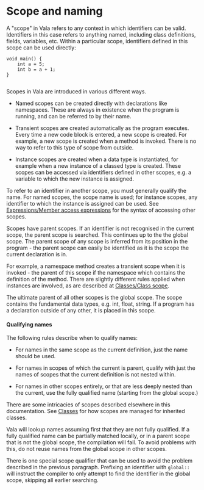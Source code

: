 # Scope and naming

A "scope" in Vala refers to any context in which identifiers can be valid. Identifiers in this case refers to anything named, including class definitions, fields, variables, etc. Within a particular scope, identifiers defined in this scope can be used directly:

```vala
void main() {
	int a = 5;
	int b = a + 1;
}
        
```

Scopes in Vala are introduced in various different ways.

-   Named scopes can be created directly with declarations like namespaces. These are always in existence when the program is running, and can be referred to by their name.

-   Transient scopes are created automatically as the program executes. Every time a new code block is entered, a new scope is created. For example, a new scope is created when a method is invoked. There is no way to refer to this type of scope from outside.

-   Instance scopes are created when a data type is instantiated, for example when a new instance of a classed type is created. These scopes can be accessed via identifiers defined in other scopes, e.g. a variable to which the new instance is assigned.

To refer to an identifier in another scope, you must generally qualify the name. For named scopes, the scope name is used; for instance scopes, any identifier to which the instance is assigned can be used. See [Expressions/Member access expressions](http://wiki.gnome.org/action/show/Projects/Vala/Manual/Export/Vala/Manual/Expressions#Member_access_expressions) for the syntax of accessing other scopes.

Scopes have parent scopes. If an identifier is not recognised in the current scope, the parent scope is searched. This continues up to the the global scope. The parent scope of any scope is inferred from its position in the program - the parent scope can easily be identified as it is the scope the current declaration is in.

For example, a namespace method creates a transient scope when it is invoked - the parent of this scope if the namespace which contains the definition of the method. There are slightly different rules applied when instances are involved, as are described at [Classes/Class scope](http://wiki.gnome.org/action/show/Projects/Vala/Manual/Export/Vala/Manual/Classes#Class_scope).

The ultimate parent of all other scopes is the global scope. The scope contains the fundamental data types, e.g. int, float, string. If a program has a declaration outside of any other, it is placed in this scope.

#### Qualifying names

The following rules describe when to qualify names:

-   For names in the same scope as the current definition, just the name should be used.

-   For names in scopes of which the current is parent, qualify with just the names of scopes that the current definition is not nested within.

-   For names in other scopes entirely, or that are less deeply nested than the current, use the fully qualified name (starting from the global scope.)

There are some intricacies of scopes described elsewhere in this documentation. See [Classes](http://wiki.gnome.org/action/show/Projects/Vala/Manual/Export/Vala/Manual/Classes#) for how scopes are managed for inherited classes.

Vala will lookup names assuming first that they are not fully qualified. If a fully qualified name can be partially matched locally, or in a parent scope that is not the global scope, the compilation will fail. To avoid problems with this, do not reuse names from the global scope in other scopes.

There is one special scope qualifier that can be used to avoid the problem described in the previous paragraph. Prefixing an identifier with `global::` will instruct the compiler to only attempt to find the identifier in the global scope, skipping all earlier searching.